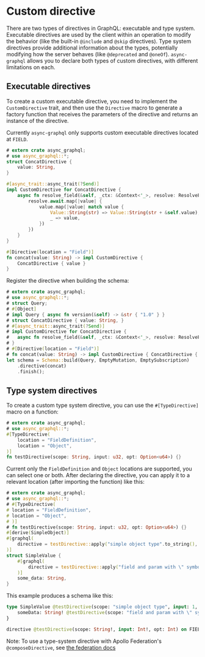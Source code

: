 # Custom directive

There are two types of directives in GraphQL: executable and type system. Executable directives are used by the client within an operation to modify the behavior (like the built-in `@include` and `@skip` directives). Type system directives provide additional information about the types, potentially modifying how the server behaves (like `@deprecated` and `@oneOf`). `async-graphql` allows you to declare both types of custom directives, with different limitations on each. 

## Executable directives

To create a custom executable directive, you need to implement the `CustomDirective` trait, and then use the `Directive` macro to 
generate a factory function that receives the parameters of the directive and returns an instance of the directive.

Currently `async-graphql` only supports custom executable directives located at `FIELD`.

```rust
# extern crate async_graphql;
# use async_graphql::*;
struct ConcatDirective {
    value: String,
}

#[async_trait::async_trait(?Send)]
impl CustomDirective for ConcatDirective {
    async fn resolve_field(&self, _ctx: &Context<'_>, resolve: ResolveFut<'_>) -> ServerResult<Option<Value>> {
        resolve.await.map(|value| {
            value.map(|value| match value {
                Value::String(str) => Value::String(str + &self.value),
                _ => value,
            })
        })
    }
}

#[Directive(location = "Field")]
fn concat(value: String) -> impl CustomDirective {
    ConcatDirective { value }
}
```

Register the directive when building the schema:

```rust
# extern crate async_graphql;
# use async_graphql::*;
# struct Query;
# #[Object]
# impl Query { async fn version(&self) -> &str { "1.0" } }
# struct ConcatDirective { value: String, }
# #[async_trait::async_trait(?Send)]
# impl CustomDirective for ConcatDirective {
#   async fn resolve_field(&self, _ctx: &Context<'_>, resolve: ResolveFut<'_>) -> ServerResult<Option<Value>> { todo!() }
# }
# #[Directive(location = "Field")]
# fn concat(value: String) -> impl CustomDirective { ConcatDirective { value } }
let schema = Schema::build(Query, EmptyMutation, EmptySubscription)
    .directive(concat)
    .finish();
```

## Type system directives

To create a custom type system directive, you can use the `#[TypeDirective]` macro on a function:

```rust
# extern crate async_graphql;
# use async_graphql::*;
#[TypeDirective(
    location = "FieldDefinition",
    location = "Object",
)]
fn testDirective(scope: String, input: u32, opt: Option<u64>) {}
```

Current only the `FieldDefinition` and `Object` locations are supported, you can select one or both. After declaring the directive, you can apply it to a relevant location (after importing the function) like this:

```rust
# extern crate async_graphql;
# use async_graphql::*;
# #[TypeDirective(
# location = "FieldDefinition",
# location = "Object",
# )]
# fn testDirective(scope: String, input: u32, opt: Option<u64>) {}
#[derive(SimpleObject)]
#[graphql(
    directive = testDirective::apply("simple object type".to_string(), 1, Some(3))
)]
struct SimpleValue {
    #[graphql(
        directive = testDirective::apply("field and param with \" symbol".to_string(), 2, Some(3))
    )]
    some_data: String,
}
```

This example produces a schema like this:

```graphql
type SimpleValue @testDirective(scope: "simple object type", input: 1, opt: 3) {
	someData: String! @testDirective(scope: "field and param with \" symbol", input: 2, opt: 3)
}

directive @testDirective(scope: String!, input: Int!, opt: Int) on FIELD_DEFINITION | OBJECT
```

Note: To use a type-system directive with Apollo Federation's `@composeDirective`, see [the federation docs](./apollo_federation#composeDirective)